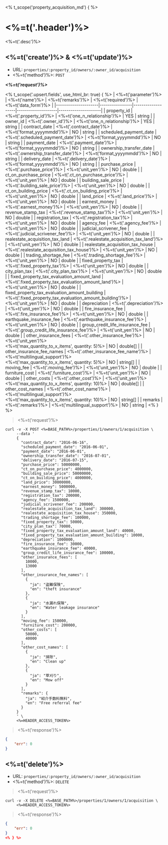<% t_scope('property_acquisition_md') { %>
# <%=t('.header')%>

<%=t('.desc')%>

## <%=t('create')%> & <%=t('update')%>

- URL: `properties/:property_id/owners/:owner_id/acquisition`
- <%=t('method')%>: `POST`

***<%=t('request')%>***

<% t_scope('.upsert.fields', use_html_br: true) { %>
| <%=t('parameter')%> | <%=t('name')%> | <%=t('remarks')%> | <%=t('required')%> | <%=t('data_form')%> |
|---------------------|----------------|-------------------|--------------------|---------------------|
| property_id | <%=t('.property_id')%> | <%=t('one_n_relationship')%> | YES | string | 
| owner_id | <%=t('.owner_id')%> | <%=t('one_n_relationship')%> | YES | string | 
| contract_date | <%=t('.contract_date')%> | <%=t('format_yyyymmdd')%> | NO | string |
| scheduled_payment_date | <%=t('.scheduled_payment_date')%> | <%=t('format_yyyymmdd')%> | NO | string |
| payment_date | <%=t('.payment_date')%> | <%=t('format_yyyymmdd')%> | NO | string |
| ownership_transfer_date | <%=t('.ownership_transfer_date')%> | <%=t('format_yyyymmdd')%> | NO | string |
| delivery_date | <%=t('.delivery_date')%> | <%=t('format_yyyymmdd')%> | NO | string |
| purchase_price | <%=t('.purchase_price')%> | <%=t('unit_yen')%> | NO | double |
| ct_on_purchase_price | <%=t('.ct_on_purchase_price')%> | <%=t('unit_yen')%> | NO | double |
| building_sale_price | <%=t('.building_sale_price')%> | <%=t('unit_yen')%> | NO | double |
| ct_on_building_price | <%=t('.ct_on_building_price')%> | <%=t('unit_yen')%> | NO | double |
| land_price | <%=t('.land_price')%> | <%=t('unit_yen')%> | NO | double |
| earnest_money | <%=t('.earnest_money')%> | <%=t('unit_yen')%> | NO | double |
| revenue_stamp_tax | <%=t('.revenue_stamp_tax')%> | <%=t('unit_yen')%> | NO | double |
| registration_tax | <%=t('.registration_tax')%> | <%=t('unit_yen')%> | NO | double |
| agency_fee | <%=t('.agency_fee')%> | <%=t('unit_yen')%> | NO | double |
| judicial_scrivener_fee | <%=t('.judicial_scrivener_fee')%> | <%=t('unit_yen')%> | NO | double |
| realestate_acquisition_tax_land | <%=t('.realestate_acquisition_tax_land')%> | <%=t('unit_yen')%> | NO | double |
| realestate_acquisition_tax_house | <%=t('.realestate_acquisition_tax_house')%> | <%=t('unit_yen')%> | NO | double |
| trading_shortage_fee | <%=t('.trading_shortage_fee')%> | <%=t('unit_yen')%> | NO | double |
| fixed_property_tax | <%=t('.fixed_property_tax')%> | <%=t('unit_yen')%> | NO | double |
| city_plan_tax | <%=t('.city_plan_tax')%> | <%=t('unit_yen')%> | NO | double |
| fixed_property_tax_evaluation_amount_land | <%=t('.fixed_property_tax_evaluation_amount_land')%> | <%=t('unit_yen')%> | NO | double |
| fixed_property_tax_evaluation_amount_building | <%=t('.fixed_property_tax_evaluation_amount_building')%> | <%=t('unit_yen')%> | NO | double |
| depreciation | <%=t('.depreciation')%> | <%=t('unit_yen')%> | NO | double |
| fire_insurance_fee | <%=t('.fire_insurance_fee')%> | <%=t('unit_yen')%> | NO | double |
| earthquake_insurance_fee | <%=t('.earthquake_insurance_fee')%> | <%=t('unit_yen')%> | NO | double |
| group_credit_life_insurance_fee | <%=t('.group_credit_life_insurance_fee')%> | <%=t('unit_yen')%> | NO | double |
| other_insurance_fees | <%=t('.other_insurance_fee')%> | <%=t('unit_yen')%><br><%=t('max_quantity_to_x_items', quantity: 5)%> | NO | double[] |
| other_insurance_fee_names | <%=t('.other_insurance_fee_name')%> | <%=t('multilingual_support')%><br><%=t('max_quantity_to_x_items', quantity: 5)%> | NO | string[] |
| moving_fee | <%=t('.moving_fee')%> | <%=t('unit_yen')%> | NO | double |
| furniture_cost | <%=t('.furniture_cost')%> | <%=t('unit_yen')%> | NO | double |
| other_costs | <%=t('.other_cost')%> | <%=t('unit_yen')%><br><%=t('max_quantity_to_x_items', quantity: 10)%> | NO | double[] |
| other_cost_names | <%=t('.other_cost_name')%> | <%=t('multilingual_support')%><br><%=t('max_quantity_to_x_items', quantity: 10)%> | NO | string[] |
| remarks | <%=t('.remarks')%> | <%=t('multilingual_support')%> | NO | string |
<% } %>

> <%=t('request')%>

```shell
curl -v -X POST <%=BASE_PATH%>/properties/1/owners/1/acquisition \
     --data '
     {
       "contract_date": "2016-06-16",
       "scheduled_payment_date": "2016-06-01",
       "payment_date": "2016-06-01",
       "ownership_transfer_date": "2016-07-01",
       "delivery_date": "2016-07-15",
       "purchase_price": 50000000,
       "ct_on_purchase_price": 4000000,
       "building_sale_price": 50000000,
       "ct_on_building_price": 4000000,
       "land_price": 30000000,
       "earnest_money": 5000000,
       "revenue_stamp_tax": 10000,
       "registration_tax": 200000,
       "agency_fee": 1500000,
       "judicial_scrivener_fee": 200000,
       "realestate_acquisition_tax_land": 300000,
       "realestate_acquisition_tax_house": 350000,
       "trading_shortage_fee": 100000,
       "fixed_property_tax": 50000,
       "city_plan_tax": 70000,
       "fixed_property_tax_evaluation_amount_land": 40000,
       "fixed_property_tax_evaluation_amount_building": 10000,
       "depreciation": 1000000,
       "fire_insurance_fee": 30000,
       "earthquake_insurance_fee": 40000,
       "group_credit_life_insurance_fee": 100000,
       "other_insurance_fees": [
         10000,
         13000
       ],
       "other_insurance_fee_names": [
         {
           "ja": "盗難保険",
           "en": "theft insurance"
         },
         {
           "ja": "水漏れ保険",
           "en": "Water leakage insurance"
         }
       ],
       "moving_fee": 150000,
       "furniture_cost": 200000,
       "other_costs": [
         50000,
         40000
       ],
       "other_cost_names": [
         {
           "ja": "掃除",
           "en": "Clean up"
         },
         {
           "ja": "草刈り",
           "en": "Mow off"
         }
       ],
       "remarks": {
         "ja": "紹介手数料無料",
         "en": "Free referral fee"
       }
     }
     ' \
     <%=HEADER_ACCESS_TOKEN%>
```

> <%=t('response')%>

```json
{
    "err": 0
}
```

## <%=t('delete')%>

- URL: `properties/:property_id/owners/:owner_id/acquisition`
- <%=t('method')%>: `DELETE`

> <%=t('request')%>

```shell
curl -v -X DELETE <%=BASE_PATH%>/properties/1/owners/1/acquisition \
     <%=HEADER_ACCESS_TOKEN%>
```

> <%=t('response')%>

```json
{
    "err": 0
}
<% } %>

